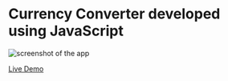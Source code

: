 # Currency Converter developed using JavaScript
 
![screenshot of the app](https://raw.githubusercontent.com/praveenorugantitech/praveenorugantitech-javascript-projects/master/praveenorugantitech-currency-converter/screenshot.PNG "Currency Converter")

[Live Demo](http://praveenorugantitech.github.io/praveenorugantitech-currency-converter-js/Demo)


